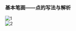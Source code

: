 ﻿---
layout: post
tags: [语文临池]
author: lqq
---

### 基本笔画——点的写法与解析


![1](https://xintd.github.io/lqq/imgage/lqq/img_6.png)  
![2](https://xintd.github.io/lqq/imgage/lqq/img_7.png)  